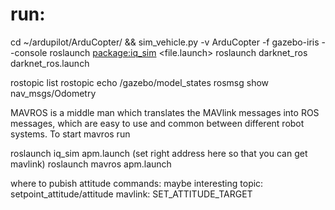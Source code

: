 # run:
cd ~/ardupilot/ArduCopter/ && sim_vehicle.py -v ArduCopter -f gazebo-iris --console
roslaunch <package:iq_sim> <file.launch>
roslaunch darknet_ros darknet_ros.launch


rostopic list
rostopic echo /gazebo/model_states
rosmsg show nav_msgs/Odometry


MAVROS is a middle man which translates the MAVlink messages into ROS messages, which are easy to use and common between different robot systems. To start mavros run

roslaunch iq_sim apm.launch (set right address here so that you can get mavlink)
roslaunch mavros apm.launch

where to pubish attitude commands:
maybe interesting topic:
setpoint_attitude/attitude 
mavlink:
SET_ATTITUDE_TARGET 
